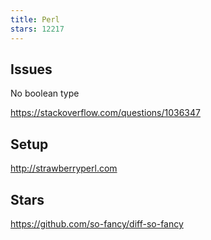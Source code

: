 ```yaml
---
title: Perl
stars: 12217
---
```


## Issues

No boolean type

<https://stackoverflow.com/questions/1036347>

## Setup

<http://strawberryperl.com>

## Stars

<https://github.com/so-fancy/diff-so-fancy>
